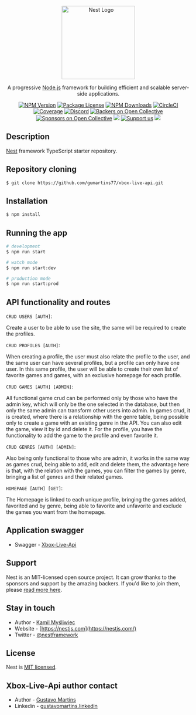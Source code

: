 <p align="center">
  <a href="http://nestjs.com/" target="blank"><img src="https://nestjs.com/img/logo-small.svg" width="200" alt="Nest Logo" /></a>
</p>

[circleci-image]: https://img.shields.io/circleci/build/github/nestjs/nest/master?token=abc123def456
[circleci-url]: https://circleci.com/gh/nestjs/nest

  <p align="center">A progressive <a href="http://nodejs.org" target="_blank">Node.js</a> framework for building efficient and scalable server-side applications.</p>
    <p align="center">
<a href="https://www.npmjs.com/~nestjscore" target="_blank"><img src="https://img.shields.io/npm/v/@nestjs/core.svg" alt="NPM Version" /></a>
<a href="https://www.npmjs.com/~nestjscore" target="_blank"><img src="https://img.shields.io/npm/l/@nestjs/core.svg" alt="Package License" /></a>
<a href="https://www.npmjs.com/~nestjscore" target="_blank"><img src="https://img.shields.io/npm/dm/@nestjs/common.svg" alt="NPM Downloads" /></a>
<a href="https://circleci.com/gh/nestjs/nest" target="_blank"><img src="https://img.shields.io/circleci/build/github/nestjs/nest/master" alt="CircleCI" /></a>
<a href="https://coveralls.io/github/nestjs/nest?branch=master" target="_blank"><img src="https://coveralls.io/repos/github/nestjs/nest/badge.svg?branch=master#9" alt="Coverage" /></a>
<a href="https://discord.gg/G7Qnnhy" target="_blank"><img src="https://img.shields.io/badge/discord-online-brightgreen.svg" alt="Discord"/></a>
<a href="https://opencollective.com/nest#backer" target="_blank"><img src="https://opencollective.com/nest/backers/badge.svg" alt="Backers on Open Collective" /></a>
<a href="https://opencollective.com/nest#sponsor" target="_blank"><img src="https://opencollective.com/nest/sponsors/badge.svg" alt="Sponsors on Open Collective" /></a>
  <a href="https://paypal.me/kamilmysliwiec" target="_blank"><img src="https://img.shields.io/badge/Donate-PayPal-ff3f59.svg"/></a>
    <a href="https://opencollective.com/nest#sponsor"  target="_blank"><img src="https://img.shields.io/badge/Support%20us-Open%20Collective-41B883.svg" alt="Support us"></a>
  <a href="https://twitter.com/nestframework" target="_blank"><img src="https://img.shields.io/twitter/follow/nestframework.svg?style=social&label=Follow"></a>
</p>
  <!--[![Backers on Open Collective](https://opencollective.com/nest/backers/badge.svg)](https://opencollective.com/nest#backer)
  [![Sponsors on Open Collective](https://opencollective.com/nest/sponsors/badge.svg)](https://opencollective.com/nest#sponsor)-->

## Description

[Nest](https://github.com/nestjs/nest) framework TypeScript starter repository.

## Repository cloning

```bash
$ git clone https://github.com/gumartins77/xbox-live-api.git
```

## Installation

```bash
$ npm install
```

## Running the app

```bash
# development
$ npm run start

# watch mode
$ npm run start:dev

# production mode
$ npm run start:prod
```

## API functionality and routes

`CRUD USERS [AUTH]`: <p>Create a user to be able to use the site, the same will be required to create the profiles.</p>

`CRUD PROFILES [AUTH]`: <p>When creating a profile, the user must also relate the profile to the user, and the same user can have several profiles, but a profile can only have one user. In this same profile, the user will be able to create their own list of favorite games and games, with an exclusive homepage for each profile.</p>

`CRUD GAMES [AUTH] [ADMIN]`: <p>All functional game crud can be performed only by those who have the admin key, which will only be the one selected in the database, but then only the same admin can transform other users into admin.
In games crud, it is created, where there is a relationship with the genre table, being possible only to create a game with an existing genre in the API. You can also edit the game, view it by id and delete it. For the profile, you have the functionality to add the game to the profile and even favorite it.</p>

`CRUD GENRES [AUTH] [ADMIN]`: <p>Also being only functional to those who are admin, it works in the same way as games crud, being able to add, edit and delete them, the advantage here is that, with the relation with the games, you can filter the games by genre, bringing a list of genres and their related games.</p>

`HOMEPAGE [AUTH] [GET]`: <p>The Homepage is linked to each unique profile, bringing the games added, favorited and by genre, being able to favorite and unfavorite and exclude the games you want from the homepage.</p>

## Application swagger

- Swagger - [Xbox-Live-Api](http://localhost:3005/api/)


## Support

Nest is an MIT-licensed open source project. It can grow thanks to the sponsors and support by the amazing backers. If you'd like to join them, please [read more here](https://docs.nestjs.com/support).

## Stay in touch

- Author - [Kamil Myśliwiec](https://kamilmysliwiec.com)
- Website - [https://nestjs.com](https://nestjs.com/)
- Twitter - [@nestframework](https://twitter.com/nestframework)

## License

Nest is [MIT licensed](LICENSE).

## Xbox-Live-Api author contact

- Author - [Gustavo Martins](mailto:gugumartin77@gmail.com)
- Linkedin - [gustavomartins.linkedin](https://www.linkedin.com/in/gustavo-martins-681921229/)
